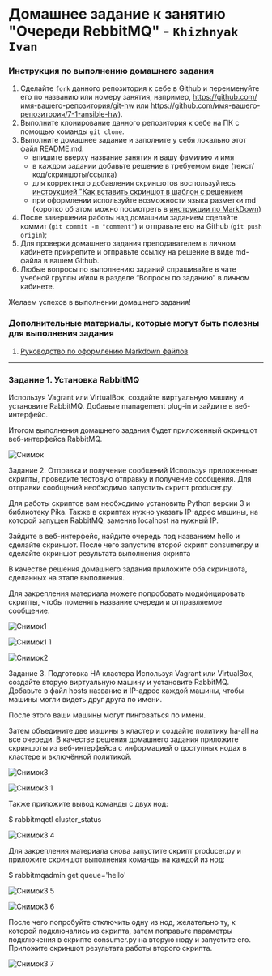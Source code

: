 # Домашнее задание к занятию "Очереди RebbitMQ" - `Khizhnyak Ivan`


### Инструкция по выполнению домашнего задания

   1. Сделайте `fork` данного репозитория к себе в Github и переименуйте его по названию или номеру занятия, например, https://github.com/имя-вашего-репозитория/git-hw или  https://github.com/имя-вашего-репозитория/7-1-ansible-hw).
   2. Выполните клонирование данного репозитория к себе на ПК с помощью команды `git clone`.
   3. Выполните домашнее задание и заполните у себя локально этот файл README.md:
      - впишите вверху название занятия и вашу фамилию и имя
      - в каждом задании добавьте решение в требуемом виде (текст/код/скриншоты/ссылка)
      - для корректного добавления скриншотов воспользуйтесь [инструкцией "Как вставить скриншот в шаблон с решением](https://github.com/netology-code/sys-pattern-homework/blob/main/screen-instruction.md)
      - при оформлении используйте возможности языка разметки md (коротко об этом можно посмотреть в [инструкции  по MarkDown](https://github.com/netology-code/sys-pattern-homework/blob/main/md-instruction.md))
   4. После завершения работы над домашним заданием сделайте коммит (`git commit -m "comment"`) и отправьте его на Github (`git push origin`);
   5. Для проверки домашнего задания преподавателем в личном кабинете прикрепите и отправьте ссылку на решение в виде md-файла в вашем Github.
   6. Любые вопросы по выполнению заданий спрашивайте в чате учебной группы и/или в разделе “Вопросы по заданию” в личном кабинете.
   
Желаем успехов в выполнении домашнего задания!
   
### Дополнительные материалы, которые могут быть полезны для выполнения задания

1. [Руководство по оформлению Markdown файлов](https://gist.github.com/Jekins/2bf2d0638163f1294637#Code)

---

### Задание 1. Установка RabbitMQ
Используя Vagrant или VirtualBox, создайте виртуальную машину и установите RabbitMQ. Добавьте management plug-in и зайдите в веб-интерфейс.

Итогом выполнения домашнего задания будет приложенный скриншот веб-интерфейса RabbitMQ.


![Снимок](https://github.com/N1R3/--RebbitMQ-SYS-15/assets/119298019/11f26256-20a2-4e3d-b78f-af7758465ea3)


Задание 2. Отправка и получение сообщений
Используя приложенные скрипты, проведите тестовую отправку и получение сообщения. Для отправки сообщений необходимо запустить скрипт producer.py.

Для работы скриптов вам необходимо установить Python версии 3 и библиотеку Pika. Также в скриптах нужно указать IP-адрес машины, на которой запущен RabbitMQ, заменив localhost на нужный IP.

Зайдите в веб-интерфейс, найдите очередь под названием hello и сделайте скриншот. После чего запустите второй скрипт consumer.py и сделайте скриншот результата выполнения скрипта

В качестве решения домашнего задания приложите оба скриншота, сделанных на этапе выполнения.

Для закрепления материала можете попробовать модифицировать скрипты, чтобы поменять название очереди и отправляемое сообщение.

![Снимок1](https://github.com/N1R3/--RebbitMQ-SYS-15/assets/119298019/4f8187bc-f5cf-4b40-bff4-22c32e436893)

![Снимок1 1](https://github.com/N1R3/--RebbitMQ-SYS-15/assets/119298019/88ef5724-3092-4bb5-a0ec-a5b5c120ef2d)

![Снимок2](https://github.com/N1R3/--RebbitMQ-SYS-15/assets/119298019/71cb5ab5-8c74-4397-ae1f-88233a30b2cf)

Задание 3. Подготовка HA кластера
Используя Vagrant или VirtualBox, создайте вторую виртуальную машину и установите RabbitMQ. Добавьте в файл hosts название и IP-адрес каждой машины, чтобы машины могли видеть друг друга по имени.

После этого ваши машины могут пинговаться по имени.

Затем объедините две машины в кластер и создайте политику ha-all на все очереди.
В качестве решения домашнего задания приложите скриншоты из веб-интерфейса с информацией о доступных нодах в кластере и включённой политикой.

![Снимок3](https://github.com/N1R3/--RebbitMQ-SYS-15/assets/119298019/560709f8-df56-4f40-af70-f6be0f6db31e)

![Снимок3 1](https://github.com/N1R3/--RebbitMQ-SYS-15/assets/119298019/7992e417-2073-4f51-bb53-a1b912c166f7)

Также приложите вывод команды с двух нод:

$ rabbitmqctl cluster_status
      
![Снимок3 4](https://github.com/N1R3/--RebbitMQ-SYS-15/assets/119298019/9ad9559c-f153-4896-8f28-7a0b385df7bc)

Для закрепления материала снова запустите скрипт producer.py и приложите скриншот выполнения команды на каждой из нод:

$ rabbitmqadmin get queue='hello'

![Снимок3 5](https://github.com/N1R3/--RebbitMQ-SYS-15/assets/119298019/91c43d29-4a9d-4b08-b261-a260fb466329)

![Снимок3 6](https://github.com/N1R3/--RebbitMQ-SYS-15/assets/119298019/60140237-6a0a-430c-a54f-e86bb2c9879f)

После чего попробуйте отключить одну из нод, желательно ту, к которой подключались из скрипта, затем поправьте параметры подключения в скрипте consumer.py на вторую ноду и запустите его.
Приложите скриншот результата работы второго скрипта.

![Снимок3 7](https://github.com/N1R3/--RebbitMQ-SYS-15/assets/119298019/8ea07a91-2ac7-4e15-b7c8-5f0c90d3a5d6)


